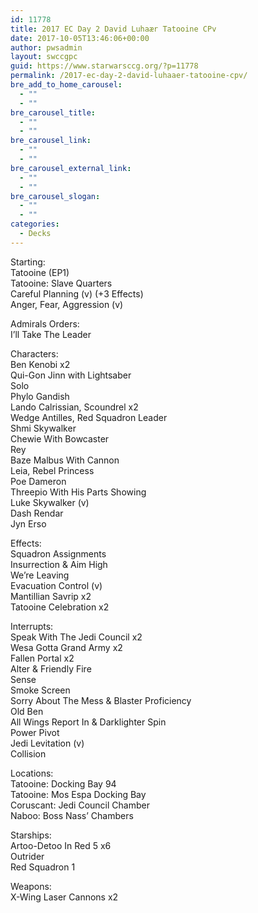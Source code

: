 ```yaml
---
id: 11778
title: 2017 EC Day 2 David Luhaær Tatooine CPv
date: 2017-10-05T13:46:06+00:00
author: pwsadmin
layout: swccgpc
guid: https://www.starwarsccg.org/?p=11778
permalink: /2017-ec-day-2-david-luhaaer-tatooine-cpv/
bre_add_to_home_carousel:
  - ""
  - ""
bre_carousel_title:
  - ""
  - ""
bre_carousel_link:
  - ""
  - ""
bre_carousel_external_link:
  - ""
  - ""
bre_carousel_slogan:
  - ""
  - ""
categories:
  - Decks
---
```

Starting:  
Tatooine (EP1)  
Tatooine: Slave Quarters  
Careful Planning (v) (+3 Effects)  
Anger, Fear, Aggression (v)

Admirals Orders:  
I’ll Take The Leader

Characters:  
Ben Kenobi x2  
Qui-Gon Jinn with Lightsaber  
Solo  
Phylo Gandish  
Lando Calrissian, Scoundrel x2  
Wedge Antilles, Red Squadron Leader  
Shmi Skywalker  
Chewie With Bowcaster  
Rey  
Baze Malbus With Cannon  
Leia, Rebel Princess  
Poe Dameron  
Threepio With His Parts Showing  
Luke Skywalker (v)  
Dash Rendar  
Jyn Erso

Effects:  
Squadron Assignments  
Insurrection & Aim High  
We’re Leaving  
Evacuation Control (v)  
Mantillian Savrip x2  
Tatooine Celebration x2

Interrupts:  
Speak With The Jedi Council x2  
Wesa Gotta Grand Army x2  
Fallen Portal x2  
Alter & Friendly Fire  
Sense  
Smoke Screen  
Sorry About The Mess & Blaster Proficiency  
Old Ben  
All Wings Report In & Darklighter Spin  
Power Pivot  
Jedi Levitation (v)  
Collision

Locations:  
Tatooine: Docking Bay 94  
Tatooine: Mos Espa Docking Bay  
Coruscant: Jedi Council Chamber  
Naboo: Boss Nass’ Chambers

Starships:  
Artoo-Detoo In Red 5 x6  
Outrider  
Red Squadron 1

Weapons:  
X-Wing Laser Cannons x2